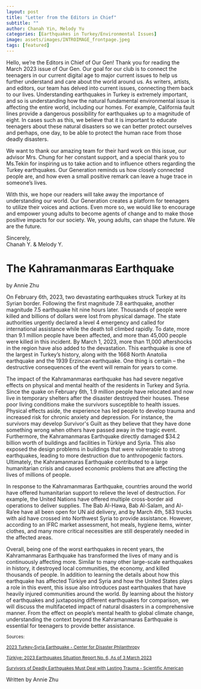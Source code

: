 ```yaml
---
layout: post
title: "Letter from the Editors in Chief"
subtitle: ""
author: Chanah Yin, Melody Yu
categories: [Earthquakes in Turkey/Environmental Issues]
image: assets/images/INTROIMAGE_frontpage.jpeg
tags: [featured]
---
```


Hello, we’re the Editors in Chief of Our Gen! Thank you for reading the March 2023 issue of Our Gen. Our goal for our club is to connect the teenagers in our current digital age to major current issues to help us further understand and care about the world around us. As writers, artists, and editors, our team has delved into current issues, connecting them back to our lives. Understanding earthquakes in Turkey is extremely important, and so is understanding how the natural fundamental environmental issue is affecting the entire world, including our homes. For example, California fault lines provide a dangerous possibility for earthquakes up to a magnitude of eight. In cases such as this, we believe that it is important to educate teenagers about these natural disasters so we can better protect ourselves and perhaps, one day, to be able to protect the human race from those deadly disasters.

We want to thank our amazing team for their hard work on this issue, our advisor Mrs. Chung for her constant support, and a special thank you to Ms.Tekin for inspiring us to take action and to influence others regarding the Turkey earthquakes. Our Generation reminds us how closely connected people are, and how even a small positive remark can leave a huge trace in someone’s lives.

With this, we hope our readers will take away the importance of understanding our world. Our Generation creates a platform for teenagers to utilize their voices and actions. Even more so, we would like to encourage and empower young adults to become agents of change and to make those positive impacts for our society. We, young adults, can shape the future. We are the future.

Sincerely,  
Chanah Y. & Melody Y.

# The Kahramanmaras Earthquake

by Annie Zhu

On February 6th, 2023, two devastating earthquakes struck Turkey at its Syrian border. Following the first magnitude 7.8 earthquake, another magnitude 7.5 earthquake hit nine hours later. Thousands of people were killed and billions of dollars were lost from physical damage. The state authorities urgently declared a level 4 emergency and called for international assistance while the death toll climbed rapidly. To date, more than 9.1 million people have been affected, and more than 45,000 people were killed in this incident. By March 1, 2023, more than 11,000 aftershocks in the region have also added to the devastation. This earthquake is one of the largest in Turkey’s history, along with the 1668 North Anatolia earthquake and the 1939 Erzincan earthquake. One thing is certain – the destructive consequences of the event will remain for years to come.

The impact of the Kahramanmaras earthquake has had severe negative effects on physical and mental health of the residents in Turkey and Syria. Since the quake on February 6th, 1.9 million people have relocated and now live in temporary shelters after the disaster destroyed their houses. These poor living conditions make the survivors susceptible to health issues. Physical effects aside, the experience has led people to develop trauma and increased risk for chronic anxiety and depression. For instance, the survivors may develop Survivor's Guilt as they believe that they have done something wrong when others have passed away in the tragic event. Furthermore, the Kahramanmaras Earthquake directly damaged $34.2 billion worth of buildings and facilities in Türkiye and Syria. This also exposed the design problems in buildings that were vulnerable to strong earthquakes, leading to more destruction due to anthropogenic factors. Ultimately, the Kahramanmaras Earthquake contributed to a large humanitarian crisis and caused economic problems that are affecting the lives of millions of people.

In response to the Kahramanmaras Earthquake, countries around the world have offered humanitarian support to relieve the level of destruction. For example, the United Nations have offered multiple cross-border aid operations to deliver supplies. The Bab Al-Hawa, Bab Al-Salam, and Al-Ra’ee have all been open for UN aid delivery, and by March 4th, 583 trucks with aid have crossed into Northwest Syria to provide assistance. However, according to an IFRC market assessment, hot meals, hygiene items, winter clothes, and many more critical necessities are still desperately needed in the affected areas.

Overall, being one of the worst earthquakes in recent years, the Kahramanmaras Earthquake has transformed the lives of many and is continuously affecting more. Similar to many other large-scale earthquakes in history, it destroyed local communities, the economy, and killed thousands of people. In addition to learning the details about how this earthquake has affected Türkiye and Syria and how the United States plays a role in this event, this issue also introduces past earthquakes that have heavily injured communities around the world. By learning about the history of earthquakes and juxtaposing different earthquakes for comparison, we will discuss the multifaceted impact of natural disasters in a comprehensive manner. From the effect on people’s mental health to global climate change, understanding the context beyond the Kahramanmaras Earthquake is essential for teenagers to provide better assistance.

<small> Sources: </small>

<small>[2023 Turkey-Syria Earthquake - Center for Disaster Philanthropy](https://disasterphilanthropy.org/disasters/2023-turkey-syria-earthquake/)</small>

<small>[Türkiye: 2023 Earthquakes Situation Report No. 6, As of 3 March 2023](https://reliefweb.int/report/turkiye/turkiye-2023-earthquakes-situation-report-no-6-3-march-2023)</small>

<small>[Survivors of Deadly Earthquakes Must Deal with Lasting Trauma - Scientific American](https://www.scientificamerican.com/article/survivors-of-deadly-earthquakes-must-deal-with-lasting-trauma/)</small>

Written by Annie Zhu
